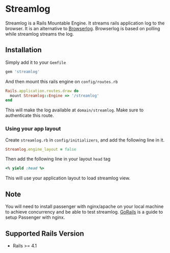 # Streamlog

Streamlog is a Rails Mountable Engine. It streams rails application log to the browser. It is an alternative to [Browserlog](https://coveralls.io/r/dieb/browserlog).
Browserlog is based on polling while streamlog streams the log.

## Installation

Simply add it to your `Gemfile`

```ruby
gem 'streamlog'
```

And then mount this rails engine on `config/routes.rb`

```ruby
Rails.application.routes.draw do  
  mount Streamlog::Engine => '/streamlog'  
end
```

This will make the log available at ``domain/streamlog``. Make sure to authenticate this route.

### Using your app layout

Create ``streamlog.rb`` in ``config/initializers``, and add the following line in it.

```ruby
Streamlog.engine_layout = false
```

Then add the following line in your layout ``head`` tag

```ruby
<% yield :head %>
```

This will use your application layout to load streamlog view.

## Note

You will need to install passenger with nginx/apache on your local machine to achieve concurrency and be able to test streamlog.
[GoRails](https://gorails.com/deploy/ubuntu/14.04) is a guide to setup Passenger with nginx.

## Supported Rails Version

* Rails >= 4.1
